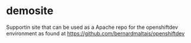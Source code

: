 # demosite

Supportin site that can be used as a Apache repo for the openshiftdev environment as found at https://github.com/bernardmaltais/openshiftdev
